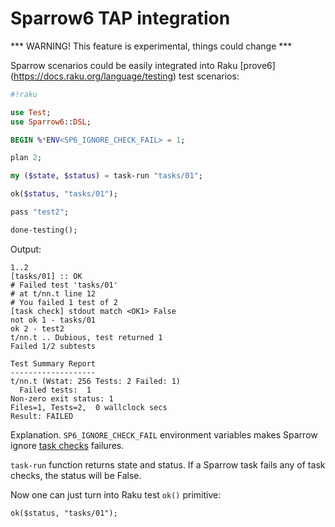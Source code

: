 # Sparrow6 TAP integration

*** WARNING! This feature is experimental, things could change ***

Sparrow scenarios could be easily integrated into Raku [prove6] (https://docs.raku.org/language/testing)
test scenarios:

```raku
#!raku

use Test;
use Sparrow6::DSL;

BEGIN %*ENV<SP6_IGNORE_CHECK_FAIL> = 1;

plan 2;

my ($state, $status) = task-run "tasks/01";

ok($status, "tasks/01");

pass "test2";

done-testing();

```

Output:

```
1..2
[tasks/01] :: OK
# Failed test 'tasks/01'
# at t/nn.t line 12
# You failed 1 test of 2
[task check] stdout match <OK1> False
not ok 1 - tasks/01
ok 2 - test2
t/nn.t .. Dubious, test returned 1
Failed 1/2 subtests

Test Summary Report
-------------------
t/nn.t (Wstat: 256 Tests: 2 Failed: 1)
  Failed tests:  1
Non-zero exit status: 1
Files=1, Tests=2,  0 wallclock secs
Result: FAILED

```

Explanation. `SP6_IGNORE_CHECK_FAIL` environment variables makes Sparrow 
ignore [task checks](https://github.com/melezhik/Sparrow6/blob/master/documentation/taskchecks.md) failures.

`task-run` function returns state and status. If a Sparrow task fails any of task checks, the status will be False.

Now one can just turn into Raku test `ok()` primitive:

```
ok($status, "tasks/01");
```

